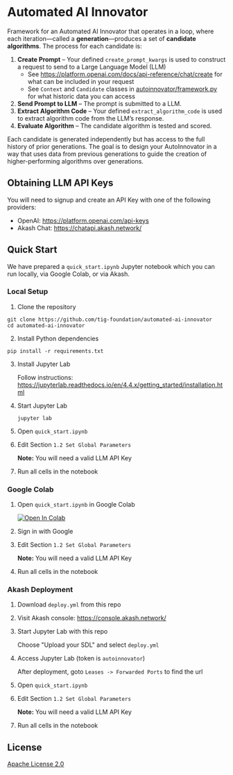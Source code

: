 # Automated AI Innovator

Framework for an Automated AI Innovator that operates in a loop, where each iteration—called a **generation**—produces a set of **candidate algorithms**. The process for each candidate is:

1. **Create Prompt** – Your defined `create_prompt_kwargs` is used to construct a request to send to a Large Language Model (LLM)
   * See https://platform.openai.com/docs/api-reference/chat/create for what can be included in your request
   * See `Context` and `Candidate` classes in [autoinnovator/framework.py](autoinnovator/framework.py) for what historic data you can access
3. **Send Prompt to LLM** – The prompt is submitted to a LLM.
4. **Extract Algorithm Code** – Your defined `extract_algorithm_code` is used to extract algorithm code from the LLM’s response.
5. **Evaluate Algorithm** – The candidate algorithm is tested and scored.

Each candidate is generated independently but has access to the full history of prior generations. The goal is to design your AutoInnovator in a way that uses data from previous generations to guide the creation of higher-performing algorithms over generations.

## Obtaining LLM API Keys

You will need to signup and create an API Key with one of the following providers:

* OpenAI: https://platform.openai.com/api-keys
* Akash Chat: https://chatapi.akash.network/

## Quick Start

We have prepared a `quick_start.ipynb` Jupyter notebook which you can run locally, via Google Colab, or via Akash.

### Local Setup

1. Clone the repository
```
git clone https://github.com/tig-foundation/automated-ai-innovator
cd automated-ai-innovator
```

2. Install Python dependencies
```
pip install -r requirements.txt
```

3. Install Jupyter Lab 
   
   Follow instructions: https://jupyterlab.readthedocs.io/en/4.4.x/getting_started/installation.html

4. Start Jupyter Lab
   ```
   jupyter lab
   ```

5. Open `quick_start.ipynb`

6. Edit Section `1.2 Set Global Parameters`

   **Note:** You will need a valid LLM API Key

7. Run all cells in the notebook

### Google Colab 

1. Open `quick_start.ipynb` in Google Colab

   <a href="https://colab.research.google.com/github/tig-foundation/automated-ai-innovator/blob/main/quick_start.ipynb" target="_blank">
     <img src="https://colab.research.google.com/assets/colab-badge.svg" alt="Open In Colab"/>
   </a>

2. Sign in with Google

3. Edit Section `1.2 Set Global Parameters`

   **Note:** You will need a valid LLM API Key

4. Run all cells in the notebook

### Akash Deployment

1. Download `deploy.yml` from this repo

2. Visit Akash console: https://console.akash.network/

3. Start Jupyter Lab with this repo

   Choose "Upload your SDL" and select `deploy.yml`

4. Access Jupyter Lab (token is `autoinnovator`)

   After deployment, goto `Leases -> Forwarded Ports` to find the url

5. Open `quick_start.ipynb`

6. Edit Section `1.2 Set Global Parameters`

   **Note:** You will need a valid LLM API Key

7. Run all cells in the notebook

## License

[Apache License 2.0](./LICENSE)